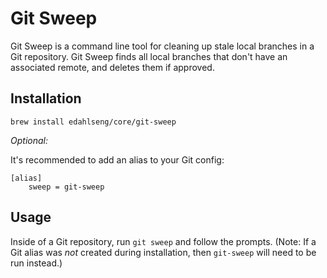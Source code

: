 Git Sweep
=========

Git Sweep is a command line tool for cleaning up stale local branches in a Git repository. Git Sweep finds all local branches that don't have an associated remote, and deletes them if approved.

Installation
------------

```shell
brew install edahlseng/core/git-sweep
```

_Optional:_

It's recommended to add an alias to your Git config:

```
[alias]
	sweep = git-sweep
```

Usage
-----

Inside of a Git repository, run `git sweep` and follow the prompts. (Note: If a Git alias was _not_ created during installation, then `git-sweep` will need to be run instead.)
